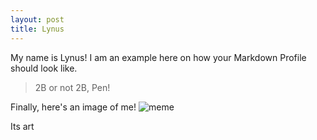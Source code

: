 ```yaml
---
layout: post
title: Lynus
---
```


My name is Lynus! I am an example here on how your Markdown Profile should look like.


> 2B or not 2B, Pen!

Finally, here's an image of me!
![meme](https://media.giphy.com/media/qAxycFUG0RdKg/giphy.gif)

Its art
